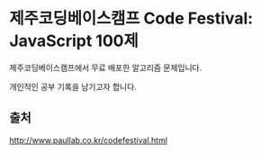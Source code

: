 # 제주코딩베이스캠프 Code Festival: JavaScript 100제

제주코딩베이스캠프에서 무료 배포한 알고리즘 문제입니다.

개인적인 공부 기록을 남기고자 합니다.

## 출처

http://www.paullab.co.kr/codefestival.html

